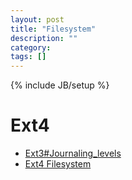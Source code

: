 ```yaml
---
layout: post
title: "Filesystem"
description: ""
category:
tags: []
---
```

{% include JB/setup %}

# Ext4
- [Ext3#Journaling_levels](https://en.wikipedia.org/wiki/Ext3#Journaling_levels)
- [Ext4 Filesystem](https://www.kernel.org/doc/Documentation/filesystems/ext4.txt)
